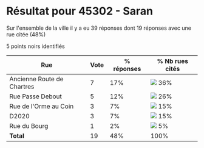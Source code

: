# Résultat pour 45302 - Saran

Sur l'ensemble de la ville il y a eu 39 réponses dont 19 réponses avec une rue citée (48%)

5 points noirs identifiés

| Rue | Vote | % réponses | % Nb rues cités|
|-----|------|------------|----------------|
| Ancienne Route de Chartres | 7 | 17% | <img src="../../img/bar_36.gif" />&nbsp;36%|
| Rue Passe Debout | 5 | 12% | <img src="../../img/bar_26.gif" />&nbsp;26%|
| Rue de l'Orme au Coin | 3 | 7% | <img src="../../img/bar_15.gif" />&nbsp;15%|
| D2020 | 3 | 7% | <img src="../../img/bar_15.gif" />&nbsp;15%|
| Rue du Bourg | 1 | 2% | <img src="../../img/bar_5.gif" />&nbsp;5%|
| **Total** | 19 | 48% | 100%|
